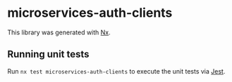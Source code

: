 # microservices-auth-clients

This library was generated with [Nx](https://nx.dev).

## Running unit tests

Run `nx test microservices-auth-clients` to execute the unit tests via [Jest](https://jestjs.io).
